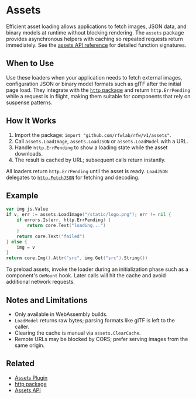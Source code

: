 # Assets

Efficient asset loading allows applications to fetch images, JSON data, and binary models at runtime without blocking rendering.
The `assets` package provides asynchronous helpers with caching so repeated requests return immediately. See the [assets API reference](../api/assets) for detailed function signatures.

## When to Use

Use these loaders when your application needs to fetch external images, configuration JSON or binary model formats such as glTF
after the initial page load. They integrate with the [`http` package](../api/http) and return `http.ErrPending` while a
request is in flight, making them suitable for components that rely on suspense patterns.

## How It Works

1. Import the package: `import "github.com/rfwlab/rfw/v1/assets"`.
2. Call `assets.LoadImage`, `assets.LoadJSON` or `assets.LoadModel` with a URL.
3. Handle `http.ErrPending` to show a loading state while the asset downloads.
4. The result is cached by URL; subsequent calls return instantly.

All loaders return `http.ErrPending` until the asset is ready. `LoadJSON` delegates to [`http.FetchJSON`](../api/http#usage)
for fetching and decoding.

## Example

```go
var img js.Value
if v, err := assets.LoadImage("/static/logo.png"); err != nil {
    if errors.Is(err, http.ErrPending) {
        return core.Text("loading...")
    }
    return core.Text("failed")
} else {
    img = v
}
return core.Img().Attr("src", img.Get("src").String())
```

To preload assets, invoke the loader during an initialization phase such as a component's `OnMount` hook. Later calls will hit
the cache and avoid additional network requests.

## Notes and Limitations

- Only available in WebAssembly builds.
- `LoadModel` returns raw bytes; parsing formats like glTF is left to the caller.
- Clearing the cache is manual via `assets.ClearCache`.
- Remote URLs may be blocked by CORS; prefer serving images from the same origin.

## Related

- [Assets Plugin](./assets-plugin)
- [http package](../api/http)
- [Assets API](../api/assets)
